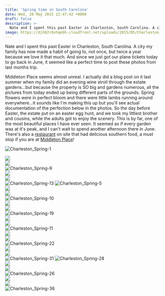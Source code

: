 ```yaml
---
title: 'Spring time in South Carolina'
date: Wed, 20 May 2015 22:47:42 +0000
draft: false
description: >-
  Nate and I spent this past Easter in Charleston, South Carolina. A city my family has now made a habit of going to, not once, but twice a year because we love it that much.
image: https://djh82r8xhqebh.cloudfront.net/uploads/2015/05/Charleston_Spring-19.jpg
---
```


Nate and I spent this past Easter in Charleston, South Carolina. A city my family has now made a habit of going to, not once, but twice a year because we love it that much. And since we just got our plane tickets today to go back in June, it seemed like a perfect time to post these photos from last months trip.

Middleton Place seems almost unreal. I actually did a blog post on it last summer when my family did an evening wine stroll through the estate gardens...but because the property is SO big and gardens numerous, all the pictures from today ended up being different parts of the grounds. Spring flowers were in perfect bloom and there were little lambs running around everywhere...it sounds like I'm making this up but you'll see actual documentation of the perfection below in the photos. So the day before Easter, the estate put on an easter egg hunt, and we took my littlest brother and cousins, while the adults got to enjoy the scenery. This is by far, one of the most beautiful places I have ever seen. It seemed as if every garden was at it's peak, and I can't wait to spend another afternoon there in June. There's also a [restaurant](https://www.middletonplace.org/restaurant.html) on site that had delicious southern food, a must stop if you are at [Middleton Place](https://www.middletonplace.org/)!

![Charleston_Spring-1](https://djh82r8xhqebh.cloudfront.net/uploads/2015/05/Charleston_Spring-1.jpg) <div class="flex-ns mhn2-ns mb3"> <div class="ph2-ns w-50-ns">![](https://djh82r8xhqebh.cloudfront.net/uploads/2015/05/Charleston_Spring-21.jpg)</div> <div class="ph2-ns w-50-ns">![](https://djh82r8xhqebh.cloudfront.net/uploads/2015/05/Charleston_Spring-8.jpg)</div> </div> ![Charleston_Spring-9](https://djh82r8xhqebh.cloudfront.net/uploads/2015/05/Charleston_Spring-9.jpg) <div class="flex-ns mhn2-ns mb3"> <div class="ph2-ns w-50-ns">![](https://djh82r8xhqebh.cloudfront.net/uploads/2015/05/Charleston_Spring-4.jpg)</div> <div class="ph2-ns w-50-ns">![](https://djh82r8xhqebh.cloudfront.net/uploads/2015/05/Charleston_Spring-3.jpg)</div> </div> ![Charleston_Spring-13](https://djh82r8xhqebh.cloudfront.net/uploads/2015/05/Charleston_Spring-13.jpg) ![Charleston_Spring-5](https://djh82r8xhqebh.cloudfront.net/uploads/2015/05/Charleston_Spring-5.jpg) <div class="flex-ns mhn2-ns mb3"> <div class="ph2-ns w-50-ns">![](https://djh82r8xhqebh.cloudfront.net/uploads/2015/05/Charleston_Spring-7.jpg)</div> <div class="ph2-ns w-50-ns">![](https://djh82r8xhqebh.cloudfront.net/uploads/2015/05/Charleston_Spring-14.jpg)</div> </div> ![Charleston_Spring-10](https://djh82r8xhqebh.cloudfront.net/uploads/2015/05/Charleston_Spring-10.jpg) <div class="flex-ns mhn2-ns mb3"> <div class="ph2-ns w-50-ns">![](https://djh82r8xhqebh.cloudfront.net/uploads/2015/05/Charleston_Spring-16.jpg)</div> <div class="ph2-ns w-50-ns">![](https://djh82r8xhqebh.cloudfront.net/uploads/2015/05/Charleston_Spring-6.jpg)</div> </div> ![Charleston_Spring-19](https://djh82r8xhqebh.cloudfront.net/uploads/2015/05/Charleston_Spring-19.jpg) <div class="flex-ns mhn2-ns mb3"> <div class="ph2-ns w-50-ns">![](https://djh82r8xhqebh.cloudfront.net/uploads/2015/05/Charleston_Spring-2.jpg)</div> <div class="ph2-ns w-50-ns">![](https://djh82r8xhqebh.cloudfront.net/uploads/2015/05/Charleston_Spring-12.jpg)</div> </div> ![Charleston_Spring-11](https://djh82r8xhqebh.cloudfront.net/uploads/2015/05/Charleston_Spring-11.jpg) <div class="flex-ns mhn2-ns mb3"> <div class="ph2-ns w-50-ns">![](https://djh82r8xhqebh.cloudfront.net/uploads/2015/05/Charleston_Spring-20.jpg)</div> <div class="ph2-ns w-50-ns">![](https://djh82r8xhqebh.cloudfront.net/uploads/2015/05/Charleston_Spring-17.jpg)</div> </div> ![Charleston_Spring-22](https://djh82r8xhqebh.cloudfront.net/uploads/2015/05/Charleston_Spring-22.jpg) <div class="flex-ns mhn2-ns mb3"> <div class="ph2-ns w-50-ns">![](https://djh82r8xhqebh.cloudfront.net/uploads/2015/05/Charleston_Spring-23.jpg)</div> <div class="ph2-ns w-50-ns">![](https://djh82r8xhqebh.cloudfront.net/uploads/2015/05/Charleston_Spring-27.jpg)</div> </div> ![Charleston_Spring-31](https://djh82r8xhqebh.cloudfront.net/uploads/2015/05/Charleston_Spring-31.jpg) ![Charleston_Spring-28](https://djh82r8xhqebh.cloudfront.net/uploads/2015/05/Charleston_Spring-28.jpg) <div class="flex-ns mhn2-ns mb3"> <div class="ph2-ns w-50-ns">![](https://djh82r8xhqebh.cloudfront.net/uploads/2015/05/Charleston_Spring-32.jpg)</div> <div class="ph2-ns w-50-ns">![](https://djh82r8xhqebh.cloudfront.net/uploads/2015/05/Charleston_Spring-33.jpg)</div> </div> ![Charleston_Spring-26](https://djh82r8xhqebh.cloudfront.net/uploads/2015/05/Charleston_Spring-26.jpg) <div class="flex-ns mhn2-ns mb3"> <div class="ph2-ns w-50-ns">![](https://djh82r8xhqebh.cloudfront.net/uploads/2015/05/Charleston_Spring-25.jpg)</div> <div class="ph2-ns w-50-ns">![](https://djh82r8xhqebh.cloudfront.net/uploads/2015/05/Charleston_Spring-35.jpg)</div> </div> ![Charleston_Spring-36](https://djh82r8xhqebh.cloudfront.net/uploads/2015/05/Charleston_Spring-36.jpg)